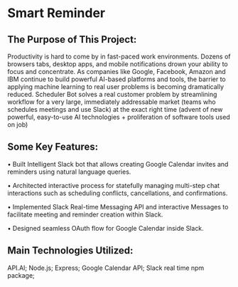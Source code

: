 # Smart Reminder 



## The Purpose of This Project:

Productivity is hard to come by in fast-paced work environments.
Dozens of browsers tabs, desktop apps, and mobile notifications drown your ability to focus and concentrate. 
As companies like Google, Facebook, Amazon and IBM continue to build powerful AI-based platforms and tools, the barrier to applying machine learning to real user problems is becoming dramatically reduced. 
Scheduler Bot solves a real customer problem by streamlining workflow for a very large, immediately addressable market (teams who schedules meetings and use Slack) at the exact right time (advent of new powerful, easy-to-use AI technologies + proliferation of software tools used on job)


## Some Key Features:

• Built Intelligent Slack bot that allows creating Google Calendar invites and reminders using natural language queries.

• Architected interactive process for statefully managing multi-step chat interactions such as scheduling conflicts, cancellations, and confirmations.

• Implemented Slack Real-time Messaging API and interactive Messages to facilitate meeting and reminder creation within Slack.

• Designed seamless OAuth flow for Google Calendar inside Slack.

## Main Technologies Utilized:

API.AI; Node.js; Express; Google Calendar API; Slack real time npm package;

